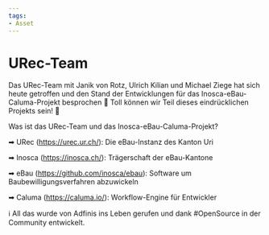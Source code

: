 ```yaml
---
tags:
- Asset
---
```

# URec-Team

Das URec-Team mit Janik von Rotz, Ulrich Kilian und Michael Ziege hat sich heute getroffen und den Stand der Entwicklungen für das Inosca-eBau-Caluma-Projekt besprochen 💪 Toll können wir Teil dieses eindrücklichen Projekts sein! 🙌 

Was ist das URec-Team und das Inosca-eBau-Caluma-Projekt?

➡ URec (https://urec.ur.ch/): Die eBau-Instanz des Kanton Uri

➡ Inosca (https://inosca.ch/): Trägerschaft der eBau-Kantone

➡ eBau (https://github.com/inosca/ebau): Software um Baubewilligungsverfahren abzuwickeln

➡ Caluma (https://caluma.io/): Workflow-Engine für Entwickler

ℹ All das wurde von Adfinis ins Leben gerufen und dank #OpenSource in der Community entwickelt.
